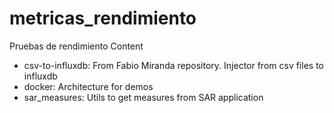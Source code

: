 # metricas_rendimiento
Pruebas de rendimiento
Content
* csv-to-influxdb: From Fabio Miranda repository. Injector from csv files to influxdb
* docker: Architecture for demos
* sar_measures: Utils to get measures from SAR application 
